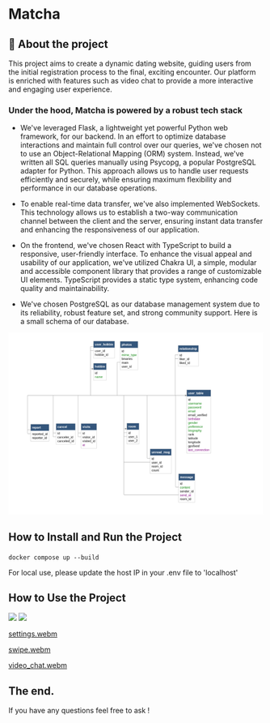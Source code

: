 # Matcha

## 🚀 About the project 

This project aims to create a dynamic dating website, guiding users from the initial registration process to the final, exciting encounter. Our platform is enriched with features such as video chat to provide a more interactive and engaging user experience.

### Under the hood, Matcha is powered by a robust tech stack

- We've leveraged Flask, a lightweight yet powerful Python web framework, for our backend. In an effort to optimize database interactions and maintain full control over our queries, we've chosen not to use an Object-Relational Mapping (ORM) system. Instead, we've written all SQL queries manually using Psycopg, a popular PostgreSQL adapter for Python. This approach allows us to handle user requests efficiently and securely, while ensuring maximum flexibility and performance in our database operations.

- To enable real-time data transfer, we've also implemented WebSockets. This technology allows us to establish a two-way communication channel between the client and the server, ensuring instant data transfer and enhancing the responsiveness of our application.

- On the frontend, we've chosen React with TypeScript to build a responsive, user-friendly interface. To enhance the visual appeal and usability of our application, we've utilized Chakra UI, a simple, modular and accessible component library that provides a range of customizable UI elements. TypeScript provides a static type system, enhancing code quality and maintainability.

- We've chosen PostgreSQL as our database management system due to its reliability, robust feature set, and strong community support. Here is a small schema of our database.

![](https://raw.githubusercontent.com/jreverdy/matcha/main/readme_assets/image/database.png)

## How to Install and Run the Project

```docker compose up --build```

For local use, please update the host IP in your .env file to 'localhost'

## How to Use the Project

![](https://raw.githubusercontent.com/jreverdy/matcha/main/readme_assets/image/login_page.png)
![](https://raw.githubusercontent.com/jreverdy/matcha/main/readme_assets/image/signup_page.png)

[settings.webm](https://github.com/user-attachments/assets/d78136b5-4ebf-4180-9854-637897db1833)

[swipe.webm](https://github.com/user-attachments/assets/cf6df347-3805-4a3a-9a98-5eb9ff970a33)

[video_chat.webm](https://github.com/user-attachments/assets/0bb10723-3743-494b-beb4-264adfab3f34)

## The end.

If you have any questions feel free to ask !
